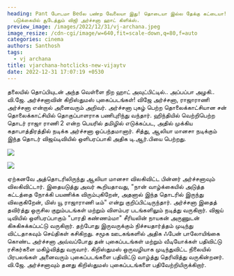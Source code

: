 ```yaml
---
heading: Pant போடமா Bedல பண்ற வேலையா இது! தொடையா இல்ல தேக்கு கட்டையா!
  படுக்கையில் சூடேத்தும் விஜி அர்ச்சனா ஹாட் கிளிக்ஸ்.
preview_image: /images/2022/12/31/vj-archana.jpeg
image_resize: /cdn-cgi/image/w=640,fit=scale-down,q=80,f=auto
categories: cinema
authors: Santhosh
tags:
  - vj archana
title: vjarchana-hotclicks-new-vijaytv
date: 2022-12-31 17:07:19 +0530
---
```

தலையில் தொப்பியுடன் அந்த வெள்ளை நிற ஹாட் அவுட்பிட்டில்.. அப்பப்பா அழகி.. வி.ஜே. அர்ச்சனாவின் கிறிஸ்துமஸ் புகைப்படங்கள்!
விஜே அர்ச்சனா, ராஜாராணி அர்ச்சனா என்றால் அனைவரும் அறிவர். அர்ச்சனா புகழ் பெற்ற தொலைக்காட்சியான சன் தொலைக்காட்சியில் தொகுப்பாளராக பணிபுரிந்து வந்தார். ஹிந்தியில் வெற்றிபெற்ற தொடர் ராஜா ராணி 2 என்ற பெயரில் தமிழில் எடுக்கப்பட, அதில் முக்கிய கதாபாத்திரத்தில் நடிக்க அர்ச்சனா ஒப்பந்தமானார். சித்து, ஆலியா மானசா நடிக்கும் இந்த தொடர் விஜய்டிவியில் ஒளிபரப்பாகி அதிக டி.ஆர்.பியை பெற்றது. 


![](/images/2022/12/31/vjarchana-hotclicks-new-vijaytv.jpeg)

![](/images/2022/12/31/vjarchana-hotclicks-new-vijaytv22.jpeg)

ஏற்கனவே அத்தொடரிலிருந்து ஆலியா மானசா விலகிவிட்ட பின்னர் அர்ச்சனாவும் விலகிவிட்டார். இதையடுத்து அவர் கூறியதாவது, "நான் வாழ்க்கையில் அடுத்த கட்டத்தை நோக்கி பயணிக்க விரும்புகிறேன், அதனால் இந்த தொடரில் இருந்து விலகுகிறேன், மிஸ் யூ ராஜாராணி டீம்" என்று குறிப்பிட்டிருந்தார். அர்ச்சனா இதைத் தவிர்த்து ஒருசில குறும்படங்கள் மற்றும் விளம்பர படங்களிலும் நடித்து வருகிறார்.
விஜய் டிவியில் ஒளிபரப்பாகும் "பாரதி கண்ணம்மா" சீரியலின் நாயகன் அருணுடன் கிசுகிசுக்கப்பட்டு வருகிறார். தற்போது இருவருக்கும் நிச்சயதார்த்தம் முடிந்து விட்டதாகவும் செய்திகள் கசிகிறது. சமூக ஊடகங்களில் அதிக ஃபேன் பாலோயிங்கை கொண்ட அர்ச்சனா அவ்வப்போது தன் புகைப்படங்கள் மற்றும் வீடியோக்கள் பதிவிட்டு ரசிகர்களை மகிழ்வித்து வருவார்.
கிறிஸ்துமஸ் ஒருவழியாக முடிந்துவிட்ட நிலையில் பிரபலங்கள் அனைவரும் புகைப்படங்களை பதிவிட்டு வாழ்த்து தெரிவித்து வருகின்றனர். வி.ஜே. அர்ச்சனாவும் தனது கிறிஸ்துமஸ் புகைப்படங்களை பதிவேற்றியிருக்கிறார்.